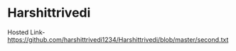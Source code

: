# Harshittrivedi

Hosted Link-  https://github.com/harshittrivedi1234/Harshittrivedi/blob/master/second.txt
